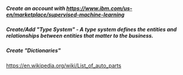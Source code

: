 ##### Create an account with https://www.ibm.com/us-en/marketplace/supervised-machine-learning
##### Create/Add "Type System" - A type system defines the entities and relationships between entities that matter to the business.
##### Create "Dictionaries"
  https://en.wikipedia.org/wiki/List_of_auto_parts


